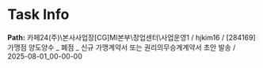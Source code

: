 # Task Info

**Path:** 카페24(주)\본사사업장\[CG]MI본부\창업센터\사업운영1 / hjkim16 / [284169] 가맹점 양도양수 _ 폐점 _ 신규 가맹계약서 또는 권리의무승계계약서 초안 발송 / 2025-08-01_00-00-00

